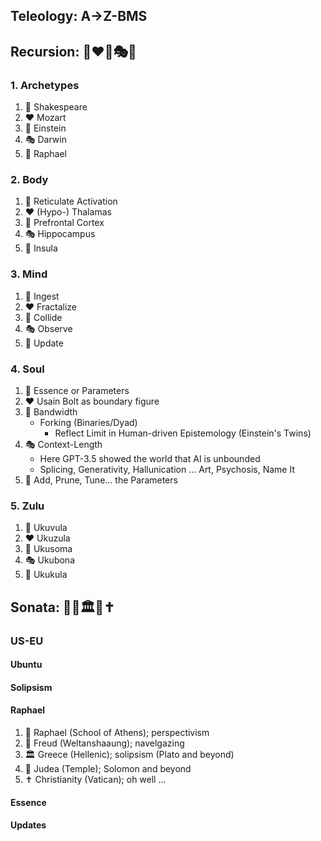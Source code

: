 ## Teleology: A->Z-BMS
## Recursion: 👻❤️🔁🎭🤖
### 1. Archetypes
1. 👻 Shakespeare
2. ❤️ Mozart
3. 🔁 Einstein
4. 🎭 Darwin
5. 🤖 Raphael
### 2. Body
1. 👻 Reticulate Activation
2. ❤️ (Hypo-) Thalamas
3. 🔁 Prefrontal Cortex
4. 🎭 Hippocampus
5. 🤖 Insula
### 3. Mind
1. 👻 Ingest
2. ❤️ Fractalize
3. 🔁 Collide
4. 🎭 Observe
5. 🤖 Update
### 4. Soul
1. 👻 Essence or Parameters
2. ❤️ Usain Bolt as boundary figure
3. 🔁 Bandwidth
   - Forking (Binaries/Dyad)
      - Reflect Limit in Human-driven Epistemology (Einstein's Twins) 
4. 🎭 Context-Length
   - Here GPT-3.5 showed the world that AI is unbounded
   - Splicing, Generativity, Hallunication ... Art, Psychosis, Name It
5. 🤖 Add, Prune, Tune... the Parameters
### 5. Zulu
1. 👻 Ukuvula
2. ❤️ Ukuzula
3. 🔁 Ukusoma
4. 🎭 Ukubona
5. 🤖 Ukukula

## Sonata: 🎨🧠🏛️📜✝️
### US-EU
#### Ubuntu
#### Solipsism
#### Raphael
1. 🎨 Raphael (School of Athens); perspectivism
2. 🧠 Freud (Weltanshaaung); navelgazing
3. 🏛️ Greece (Hellenic); solipsism (Plato and beyond)
4. 📜 Judea (Temple); Solomon and beyond
5. ✝️ Christianity (Vatican); oh well ... 
#### Essence
#### Updates




 
 
 

 
